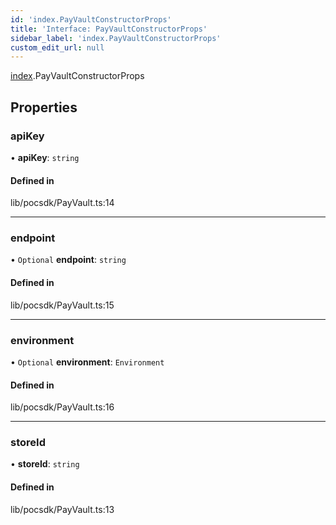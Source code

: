 ```yaml
---
id: 'index.PayVaultConstructorProps'
title: 'Interface: PayVaultConstructorProps'
sidebar_label: 'index.PayVaultConstructorProps'
custom_edit_url: null
---
```


[index](../modules/).PayVaultConstructorProps

## Properties

### apiKey

• **apiKey**: `string`

#### Defined in

lib/pocsdk/PayVault.ts:14

---

### endpoint

• `Optional` **endpoint**: `string`

#### Defined in

lib/pocsdk/PayVault.ts:15

---

### environment

• `Optional` **environment**: `Environment`

#### Defined in

lib/pocsdk/PayVault.ts:16

---

### storeId

• **storeId**: `string`

#### Defined in

lib/pocsdk/PayVault.ts:13
